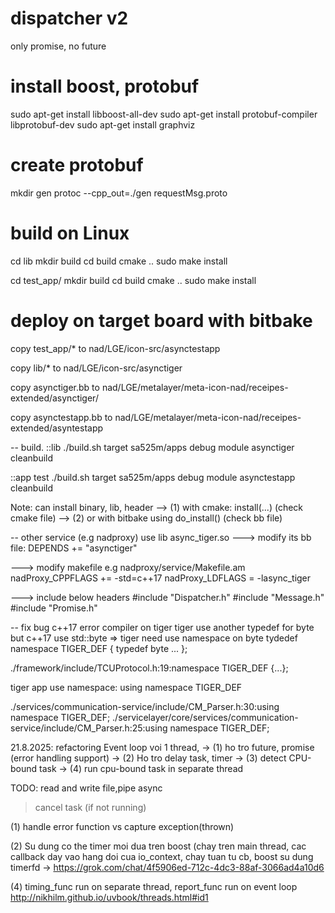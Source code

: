 # dispatcher v2
only promise, no future

# install boost, protobuf
sudo apt-get install libboost-all-dev
sudo apt-get install protobuf-compiler libprotobuf-dev
sudo apt-get install graphviz

# create protobuf 
mkdir gen
protoc --cpp_out=./gen requestMsg.proto

# build on Linux
cd lib
mkdir build 
cd build
cmake ..
sudo make install

cd test_app/
mkdir build
cd build
cmake ..
sudo make install

# deploy on target board with bitbake
copy test_app/* to
nad/LGE/icon-src/asynctestapp

copy lib/* to
nad/LGE/icon-src/asynctiger

copy asynctiger.bb to nad/LGE/metalayer/meta-icon-nad/receipes-extended/asynctiger/

copy asynctestapp.bb to nad/LGE/metalayer/meta-icon-nad/receipes-extended/asyntestapp


-- build.
::lib
./build.sh target sa525m/apps debug module asynctiger cleanbuild

::app test
./build.sh target sa525m/apps debug module asynctestapp cleanbuild

Note:
can install binary, lib, header 
--> (1) with cmake: install(...) (check cmake file)
--> (2) or with bitbake using do_install() (check bb file)

-- other service (e.g nadproxy) use lib async_tiger.so
---> modify its bb file:
DEPENDS += "asynctiger"

---> modify makefile
e.g nadproxy/service/Makefile.am
nadProxy_CPPFLAGS += -std=c++17
nadProxy_LDFLAGS = -lasync_tiger

---> include below headers
#include "Dispatcher.h"
#include "Message.h"
#include "Promise.h"

-- fix bug c++17 error compiler on tiger
tiger use another typedef for byte 
but c++17 use std::byte
=> tiger need use namespace on byte tydedef
namespace TIGER_DEF {
    typedef byte ...
};

./framework/include/TCUProtocol.h:19:namespace TIGER_DEF {...};

tiger app use namespace: using namespace TIGER_DEF

./services/communication-service/include/CM_Parser.h:30:using namespace TIGER_DEF;
./servicelayer/core/services/communication-service/include/CM_Parser.h:25:using namespace TIGER_DEF;


21.8.2025: refactoring
Event loop voi 1 thread, 
-> (1) ho tro future, promise (error handling support)
-> (2) Ho tro delay task, timer
-> (3) detect CPU-bound task
-> (4) run cpu-bound task in separate thread

TODO: read and write file,pipe async
>cancel task (if not running) 

(1) handle error function vs capture exception(thrown)

(2) Su dung co the timer moi dua tren boost (chay tren main thread, cac callback day vao hang doi cua io_context, chay tuan tu cb, boost su dung timerfd
-> https://grok.com/chat/4f5906ed-712c-4dc3-88af-3066ad4a10d6

(4) timing_func run on separate thread, report_func run on event loop
http://nikhilm.github.io/uvbook/threads.html#id1